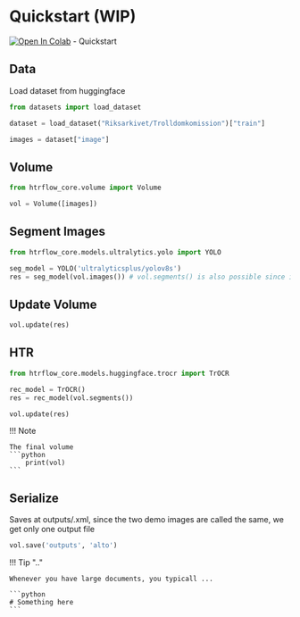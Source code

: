 # Quickstart (WIP)

[![Open In Colab](https://colab.research.google.com/assets/colab-badge.svg)](https://colab.research.google.com/drive/1BoQ_vakEVtojsd2x_U6-_x52OOuqruj2?usp=sharing) - Quickstart

## Data

Load dataset from huggingface

```python
from datasets import load_dataset

dataset = load_dataset("Riksarkivet/Trolldomkomission")["train"]

images = dataset["image"]
```

## Volume

```python
from htrflow_core.volume import Volume

vol = Volume([images])

```

## **Segment Images**

```python
from htrflow_core.models.ultralytics.yolo import YOLO

seg_model = YOLO('ultralyticsplus/yolov8s')
res = seg_model(vol.images()) # vol.segments() is also possible since it points to the images
```

## Update Volume

```python
vol.update(res)
```

## HTR

```python
from htrflow_core.models.huggingface.trocr import TrOCR

rec_model = TrOCR()
res = rec_model(vol.segments())

vol.update(res)
```

!!! Note

    The final volume
    ```python
        print(vol)
    ```

## Serialize

Saves at outputs/.xml, since the two demo images are called the same, we get only one output file

```python
vol.save('outputs', 'alto')
```

!!! Tip ".."

    Whenever you have large documents, you typicall ...

    ```python
    # Something here
    ```
